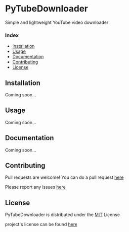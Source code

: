 # PyTubeDownloader

Simple and lightweight YouTube video downloader

### Index

- [Installation](https://github.com/gioggino/pytubedownloader/blob/main/README.md#Installation)
- [Usage](https://github.com/gioggino/pytubedownloader/blob/main/README.md#Usage)
- [Documentation](https://github.com/gioggino/pytubedownloader/blob/main/README.md#Documentation)
- [Contributing](https://github.com/gioggino/pytubedownloader/blob/main/README.md#Contributing)
- [License](https://github.com/gioggino/pytubedownloader/blob/main/README.md#License)

## Installation

Coming soon...

## Usage

Coming soon...

## Documentation

Coming soon...

## Contributing

Pull requests are welcome! You can do a pull request [here](https://github.com/gioggino/pytubedownloader/pulls)

Please report any issues [here](https://github.com/gioggino/pytubedownloader/issues)

## License

PyTubeDownloader is distributed under the [MIT](https://choosealicense.com/licenses/mit/) License

project's license can be found [here](https://github.com/gioggino/pytubedownloader/blob/main/LICENSE)
